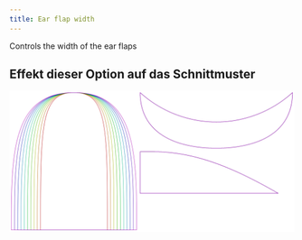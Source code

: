 ```yaml
---
title: Ear flap width
---
```


Controls the width of the ear flaps

## Effekt dieser Option auf das Schnittmuster

![Dieses Bild zeigt den Effekt dieser Option, indem es mehrere Varianten überlagert, die einen anderen Wert für diese Option haben](holmes_earwidth_sample.svg "Effekt dieser Option auf das Schnittmuster")
